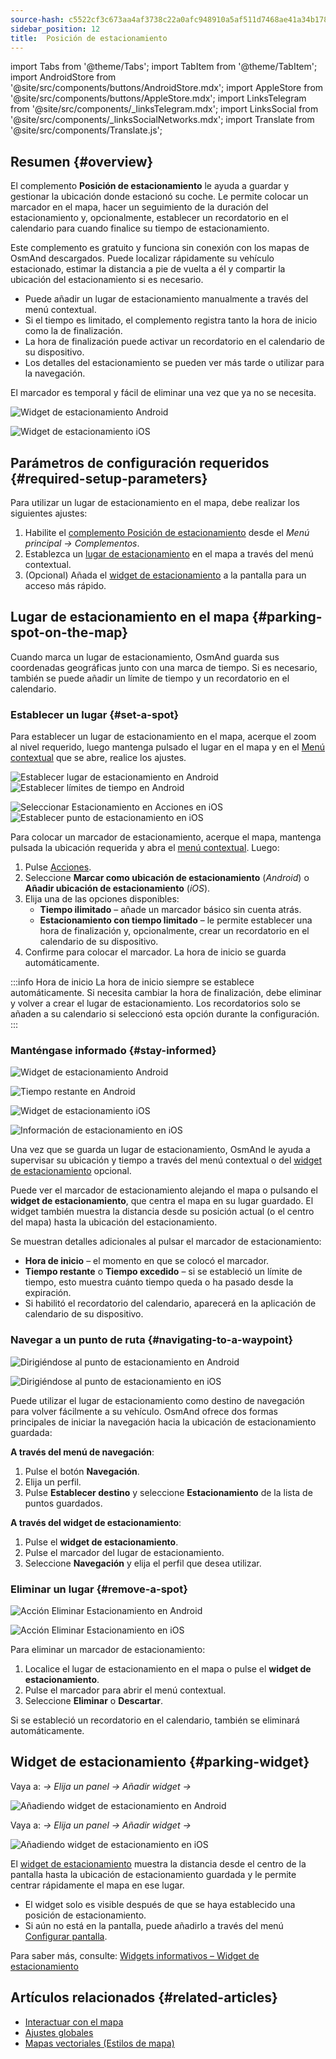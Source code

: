 ```yaml
---
source-hash: c5522cf3c673aa4af3738c22a0afc948910a5af511d7468ae41a34b1784474ea
sidebar_position: 12
title:  Posición de estacionamiento
---
```

import Tabs from '@theme/Tabs';
import TabItem from '@theme/TabItem';
import AndroidStore from '@site/src/components/buttons/AndroidStore.mdx';
import AppleStore from '@site/src/components/buttons/AppleStore.mdx';
import LinksTelegram from '@site/src/components/_linksTelegram.mdx';
import LinksSocial from '@site/src/components/_linksSocialNetworks.mdx';
import Translate from '@site/src/components/Translate.js';



## Resumen {#overview}

El complemento **Posición de estacionamiento** le ayuda a guardar y gestionar la ubicación donde estacionó su coche. Le permite colocar un marcador en el mapa, hacer un seguimiento de la duración del estacionamiento y, opcionalmente, establecer un recordatorio en el calendario para cuando finalice su tiempo de estacionamiento.

Este complemento es gratuito y funciona sin conexión con los mapas de OsmAnd descargados. Puede localizar rápidamente su vehículo estacionado, estimar la distancia a pie de vuelta a él y compartir la ubicación del estacionamiento si es necesario.

- Puede añadir un lugar de estacionamiento manualmente a través del menú contextual.
- Si el tiempo es limitado, el complemento registra tanto la hora de inicio como la de finalización.
- La hora de finalización puede activar un recordatorio en el calendario de su dispositivo.
- Los detalles del estacionamiento se pueden ver más tarde o utilizar para la navegación.

El marcador es temporal y fácil de eliminar una vez que ya no se necesita.

<Tabs groupId="operating-systems" queryString="current-os">

<TabItem value="android" label="Android">

![Widget de estacionamiento Android](@site/static/img/plugins/parking/parking_widget_android.png)

</TabItem>

<TabItem value="ios" label="iOS">

![Widget de estacionamiento iOS](@site/static/img/plugins/parking/parking_widget_ios.png)

</TabItem>

</Tabs>


## Parámetros de configuración requeridos {#required-setup-parameters}

Para utilizar un lugar de estacionamiento en el mapa, debe realizar los siguientes ajustes:

1. Habilite el [complemento Posición de estacionamiento](../plugins/index.md#enable--disable) desde el *Menú principal → Complementos*.  
2. Establezca un [lugar de estacionamiento](#set-a-spot) en el mapa a través del menú contextual.
3. (Opcional) Añada el [widget de estacionamiento](#parking-widget) a la pantalla para un acceso más rápido.  


## Lugar de estacionamiento en el mapa {#parking-spot-on-the-map}

Cuando marca un lugar de estacionamiento, OsmAnd guarda sus coordenadas geográficas junto con una marca de tiempo. Si es necesario, también se puede añadir un límite de tiempo y un recordatorio en el calendario.


### Establecer un lugar {#set-a-spot}

Para establecer un lugar de estacionamiento en el mapa, acerque el zoom al nivel requerido, luego mantenga pulsado el lugar en el mapa y en el [Menú contextual](../map/map-context-menu.md) que se abre, realice los ajustes.

<Tabs groupId="operating-systems" queryString="current-os">

<TabItem value="android" label="Android">

![Establecer lugar de estacionamiento en Android](@site/static/img/plugins/parking/and_set_p_point_limit.png) ![Establecer límites de tiempo en Android](@site/static/img/plugins/parking/and_set_p_point4_.png)

</TabItem>

<TabItem value="ios" label="iOS">

![Seleccionar Estacionamiento en Acciones en iOS](@site/static/img/plugins/parking/ios_set_p_point2.png)  ![Establecer punto de estacionamiento en iOS](@site/static/img/plugins/parking/ios_set_p_point3_-2.png)

</TabItem>

</Tabs>

Para colocar un marcador de estacionamiento, acerque el mapa, mantenga pulsada la ubicación requerida y abra el [menú contextual](../map/map-context-menu.md). Luego:

1. Pulse [Acciones](../map/map-context-menu#actions).
2. Seleccione **Marcar como ubicación de estacionamiento** (*Android*) o **Añadir ubicación de estacionamiento** (*iOS*).
3. Elija una de las opciones disponibles:
   - **Tiempo ilimitado** – añade un marcador básico sin cuenta atrás.
   - **Estacionamiento con tiempo limitado** – le permite establecer una hora de finalización y, opcionalmente, crear un recordatorio en el calendario de su dispositivo.
4. Confirme para colocar el marcador. La hora de inicio se guarda automáticamente.

:::info Hora de inicio
La hora de inicio siempre se establece automáticamente. Si necesita cambiar la hora de finalización, debe eliminar y volver a crear el lugar de estacionamiento. Los recordatorios solo se añaden a su calendario si seleccionó esta opción durante la configuración.
:::


### Manténgase informado {#stay-informed}

<Tabs groupId="operating-systems" queryString="current-os">

<TabItem value="android" label="Android">

![Widget de estacionamiento Android](@site/static/img/plugins/parking/parking_widget_android.png)

![Tiempo restante en Android](@site/static/img/plugins/parking/and_parking_info_left.png)

</TabItem>

<TabItem value="ios" label="iOS">

![Widget de estacionamiento iOS](@site/static/img/plugins/parking/parking_widget_ios.png)

![Información de estacionamiento en iOS](@site/static/img/plugins/parking/ios_parking_info.png)


</TabItem>

</Tabs>

Una vez que se guarda un lugar de estacionamiento, OsmAnd le ayuda a supervisar su ubicación y tiempo a través del menú contextual o del [widget de estacionamiento](#parking-widget) opcional.

Puede ver el marcador de estacionamiento alejando el mapa o pulsando el **widget de estacionamiento**, que centra el mapa en su lugar guardado. El widget también muestra la distancia desde su posición actual (o el centro del mapa) hasta la ubicación del estacionamiento.

Se muestran detalles adicionales al pulsar el marcador de estacionamiento:

- **Hora de inicio** – el momento en que se colocó el marcador.
- **Tiempo restante** o **Tiempo excedido** – si se estableció un límite de tiempo, esto muestra cuánto tiempo queda o ha pasado desde la expiración.
- Si habilitó el recordatorio del calendario, aparecerá en la aplicación de calendario de su dispositivo.


### Navegar a un punto de ruta {#navigating-to-a-waypoint}

<Tabs groupId="operating-systems" queryString="current-os">

<TabItem value="android" label="Android">

![Dirigiéndose al punto de estacionamiento en Android](@site/static/img/plugins/parking/and_navigating_to_parking.png)

</TabItem>

<TabItem value="ios" label="iOS">

![Dirigiéndose al punto de estacionamiento en iOS](@site/static/img/plugins/parking/ios_going_to_parking.png)

</TabItem>

</Tabs>

Puede utilizar el lugar de estacionamiento como destino de navegación para volver fácilmente a su vehículo. OsmAnd ofrece dos formas principales de iniciar la navegación hacia la ubicación de estacionamiento guardada:

**A través del menú de navegación**:

  1. Pulse el botón **Navegación**.  
  2. Elija un perfil.  
  3. Pulse **Establecer destino** y seleccione **Estacionamiento** de la lista de puntos guardados.

**A través del widget de estacionamiento**:

  1. Pulse el **widget de estacionamiento**.  
  2. Pulse el marcador del lugar de estacionamiento.  
  3. Seleccione **Navegación** y elija el perfil que desea utilizar.


### Eliminar un lugar {#remove-a-spot}

<Tabs groupId="operating-systems" queryString="current-os">

<TabItem value="android" label="Android">

![Acción Eliminar Estacionamiento en Android](@site/static/img/map/context_menu_limited_parking.png)

</TabItem>

<TabItem value="ios" label="iOS">

<!-- ![Action Delete Parking in Android](@site/static/img/map/context_menu_limited_parking.png) -->
  
![Acción Eliminar Estacionamiento en iOS](@site/static/img/map/context_menu_limited_parking_ios.png)

</TabItem>

</Tabs>

Para eliminar un marcador de estacionamiento:

1. Localice el lugar de estacionamiento en el mapa o pulse el **widget de estacionamiento**.
2. Pulse el marcador para abrir el menú contextual.
3. Seleccione **Eliminar** o **Descartar**.

Si se estableció un recordatorio en el calendario, también se eliminará automáticamente.


## Widget de estacionamiento {#parking-widget}

<Tabs groupId="operating-systems" queryString="current-os">

<TabItem value="android" label="Android">

Vaya a: *<Translate android="true" ids="shared_string_menu,map_widget_config"/> → Elija un panel → Añadir widget → <Translate android="true" ids="map_widget_parking"/>*  

![Añadiendo widget de estacionamiento en Android](@site/static/img/plugins/parking/and_adding_parking_widget_andr.png)

</TabItem>

<TabItem value="ios" label="iOS">

Vaya a: *<Translate ios="true" ids="shared_string_menu,layer_map_appearance"/> → Elija un panel → Añadir widget → <Translate ios="true" ids="parking_place"/>*  

![Añadiendo widget de estacionamiento en iOS](@site/static/img/plugins/parking/ios_adding_parking_widget-2.png)

</TabItem>

</Tabs>

El [widget de estacionamiento](../widgets/info-widgets.md#parking-widget) muestra la distancia desde el centro de la pantalla hasta la ubicación de estacionamiento guardada y le permite centrar rápidamente el mapa en ese lugar.

- El widget solo es visible después de que se haya establecido una posición de estacionamiento.
- Si aún no está en la pantalla, puede añadirlo a través del menú [Configurar pantalla](../widgets/configure-screen.md).

Para saber más, consulte: [Widgets informativos – Widget de estacionamiento](https://osmand.net/docs/user/widgets/info-widgets#parking-widget)


## Artículos relacionados {#related-articles}

- [Interactuar con el mapa](../../user/map/interact-with-map.md)
- [Ajustes globales](../../user/personal/global-settings.md)
- [Mapas vectoriales (Estilos de mapa)](../../user/map/vector-maps.md)